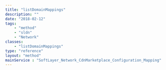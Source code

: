 ```yaml
---
title: "listDomainMappings"
description: ""
date: "2018-02-12"
tags:
    - "method"
    - "sldn"
    - "Network"
classes:
    - "listDomainMappings"
type: "reference"
layout: "method"
mainService : "SoftLayer_Network_CdnMarketplace_Configuration_Mapping"
---
```

